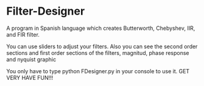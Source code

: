 # Filter-Designer
A program in Spanish language which creates Butterworth, Chebyshev, IIR, and FIR filter. 

You can use sliders to adjust your filters.  Also you can see the second order sections and first order sections of the filters, magnitud, phase response and nyquist graphic

You only have to type python FDesigner.py in your console to use it. GET VERY HAVE FUN!!!

